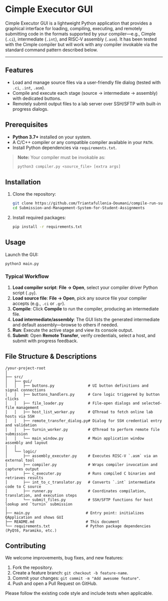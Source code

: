 ﻿# Cimple Executor GUI  

Cimple Executor GUI is a lightweight Python application that provides a graphical interface for loading, compiling, executing, and remotely submitting code in the formats supported by your compiler—e.g., Cimple (`.ci`), intermediate (`.int`), and RISC‑V assembly (`.asm`). It has been tested with the Cimple compiler but will work with any compiler invokable via the standard command pattern described below.

---

## Features

- Load and manage source files via a user-friendly file dialog (tested with `.ci`, `.int`, `.asm`).  
- Compile and execute each stage (source → intermediate → assembly) with dedicated buttons.  
- Remotely submit output files to a lab server over SSH/SFTP with built-in progress dialogs.  

## Prerequisites

- **Python 3.7+** installed on your system.  
- A C/C++ compiler or any compatible compiler available in your `PATH`.  
- Install Python dependencies via `requirements.txt`.

> **Note:** Your compiler must be invokable as:
> ```bash
> python3 compiler.py <source_file> [extra args]
> ```

## Installation

1. Clone the repository:
   ```bash
   git clone https://github.com/Triantafullenia-Doumani/compile-run-submit-gui.git
   cd Submission-and-Management-System-for-Student-Assignments
   ```
2. Install required packages:
   ```bash
   pip install -r requirements.txt
   ```

## Usage

Launch the GUI:
```bash
python3 main.py
```

### Typical Workflow
1. **Load compiler script**: **File → Open**, select your compiler driver Python script (`.py`).  
2. **Load source file**: **File → Open**, pick any source file your compiler accepts (e.g., `.ci` or `.gr`).  
3. **Compile**: Click **Compile** to run the compiler, producing an intermediate file.  
4. **Load intermediate/assembly**: The GUI lists the generated intermediate and default assembly—browse to others if needed.  
5. **Run**: Execute the active stage and view its console output.  
6. **Submit**: Open **Remote Transfer**, verify credentials, select a host, and submit with progress feedback.

## File Structure & Descriptions
```
/your-project-root
│
├── src/
│   ├── gui/  
│   │   ├── buttons.py               # UI button definitions and signal connections
│   │   ├── buttons_handlers.py      # Core logic triggered by button clicks
│   │   ├── file_loader.py           # File-open dialogs and selected-file management
│   │   ├── host_list_worker.py      # QThread to fetch online lab hosts via SSH
│   │   ├── remote_transfer_dialog.py# Dialog for SSH credential entry and validation
│   │   ├── turnin_worker.py         # QThread to perform remote file submission
│   │   └── main_window.py           # Main application window assembly and layout
│   │
│   └── logic/  
│       ├── assembly_executer.py     # Executes RISC‑V `.asm` via an external tool
│       ├── compiler.py              # Wraps compiler invocation and captures output
│       ├── c_executer.py            # Runs compiled C binaries and retrieves results
│       ├── int_to_c_translator.py   # Converts `.int` intermediate code to C source
│       ├── runner.py                # Coordinates compilation, translation, and execution steps
│       └── submit_files.py          # SSH/SFTP functions for host lookup and `turnin` submission
│
├── main.py                         # Entry point: initializes QApplication and shows GUI
├── README.md                       # This document
└── requirements.txt                # Python package dependencies (PyQt6, Paramiko, etc.)
```

## Contributing

We welcome improvements, bug fixes, and new features:
1. Fork the repository.  
2. Create a feature branch: `git checkout -b feature-name`.  
3. Commit your changes: `git commit -m "Add awesome feature"`.  
4. Push and open a Pull Request on GitHub.  

Please follow the existing code style and include tests when applicable.

